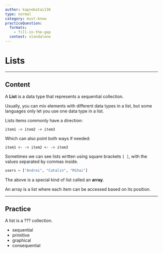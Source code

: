 ```yaml
---
author: kapnobatai136
type: normal
category: must-know
practiceQuestion:
  formats:
    - fill-in-the-gap
  context: standalone
---
```


# Lists


---

## Content

A **List** is a data type that represents a sequential collection.

Usually, you can mix elements with different data types in a list, but some languages only let you use one data type in a list.

Lists items commonly have a direction:

```plain-text
item1 -> item2 -> item3
```

Which can also point both ways if needed:

```plain-text
item1 <- -> item2 <- -> item3
```

Sometimes we can see lists written using square brackets `[ ]`, with the values separated by commas inside.

```python
users = ["Andrei", "Catalin", "Mihai"]
```

The above is a special kind of list called an **array**.

An array is a list where each item can be accessed based on its position.


---

## Practice

A list is a ??? collection.

- sequential
- primitive
- graphical
- consequential
